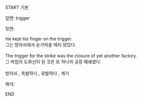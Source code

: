 START
기본

앞면:
trigger


뒷면:
<div>He kept his finger on the trigger. </div><div><div>그는 방아쇠에서 손가락을 떼지 않았다.</div></div><div><br></div><div><div>The trigger for the strike was the closure of yet another factory. </div><div><div>그 파업의 도화선이 된 것은 또 하나의 공장 폐쇄였다.</div></div></div><div><br></div><div>방아쇠 , 촉발하다 , 유발하다 , 계기</div>


해석:

END